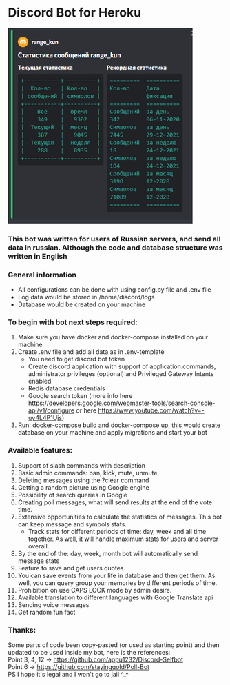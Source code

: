 # Discord Bot for Heroku
![message_stats](Stats_screen.png)
### This bot was written for users of Russian servers, and send all data in russian. Although the code and database structure was written in English 

### General information
- All configurations can be done with using config.py file and .env file
- Log data would be stored in /home/discord/logs
- Database would be created on your machine


### To begin with bot next steps required:
1. Make sure you have docker and docker-compose installed on your machine
2. Create .env file and add all data as in .env-template
    - You need to get discord bot token 
    - Create discord application with support of application.commands,  administrator privileges (optional) 
   and Privileged Gateway Intents enabled
    - Redis database credentials
    - Google search token (more info here https://developers.google.com/webmaster-tools/search-console-api/v1/configure 
   or here https://www.youtube.com/watch?v=-uy4L4P1Ujs)
3. Run: docker-compose build and docker-compose up, this would create database on your machine and apply migrations and start your bot

### Available  features:
1. Support of slash commands with description
2. Basic admin commands: ban, kick, mute, unmute
3. Deleting messages using the ?clear command 
4. Getting a random picture using Google engine 
5. Possibility of search queries in Google
6. Creating poll messages, what will send results at the end of the vote time.
7. Extensive opportunities to calculate the statistics of messages. This bot can keep message and symbols stats.
   - Track stats for different periods of time: day, week and all time together. As well, it will handle maximum stats for users and server overall.
8. By the end of the: day, week, month bot will automatically send message stats
9. Feature to save and get users quotes.
10. You can save events from your life in database and then get them. As well, you can query group your memories by different periods of time.
11. Prohibition on use CAPS LOCK mode by admin desire.
12. Available translation to different languages with Google Translate api
13. Sending voice messages
14. Get random fun fact

### Thanks:
Some parts of code been copy-pasted (or used as starting point) and then updated to be used inside my bot, here is the references: <br />
Point 3, 4, 12 -> https://github.com/appu1232/Discord-Selfbot<br />
Point 6 -> https://github.com/stayingqold/Poll-Bot<br />
PS I hope it's legal and I won't go to jail ^_^
